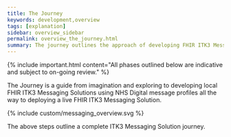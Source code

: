 ```yaml
---
title: The Journey
keywords: development,overview
tags: [explanation]
sidebar: overview_sidebar
permalink: overview_the_journey.html
summary: The journey outlines the approach of developing FHIR ITK3 Messaging Solutions and the journey taken to define and mature the ITK3 Messaging Solution.
---
```


{% include important.html content="All phases outlined below are indicative and subject to on-going review." %}

The Journey is a guide from imagination and exploring to developing local FHIR ITK3 Messaging Solutions using NHS Digital message profiles all the way to deploying a live FHIR ITK3 Messaging Solution.  

{% include custom/messaging_overview.svg %}

The above steps outline a complete ITK3 Messaging Solution journey.





